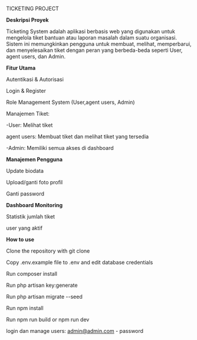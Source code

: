 TICKETING PROJECT

**Deskripsi Proyek**

Ticketing System adalah aplikasi berbasis web yang digunakan untuk mengelola tiket bantuan atau laporan masalah dalam suatu organisasi. Sistem ini memungkinkan pengguna untuk membuat, melihat, memperbarui, dan menyelesaikan tiket dengan peran yang berbeda-beda seperti User, agent users, dan  Admin.

**Fitur Utama**

Autentikasi & Autorisasi

Login & Register

Role Management System (User,agent users, Admin)

Manajemen Tiket:

-User: Melihat tiket

agent users: Membuat tiket dan melihat tiket yang tersedia

-Admin: Memiliki semua akses di dashboard

**Manajemen Pengguna**

Update biodata

Upload/ganti foto profil

Ganti password

**Dashboard Monitoring**

Statistik jumlah tiket

user yang aktif 



**How to use**

Clone the repository with git clone

Copy .env.example file to .env and edit database credentials

Run composer install

Run php artisan key:generate

Run php artisan migrate --seed

Run npm install

Run npm run build or npm run dev 

login dan manage users: admin@admin.com - password
